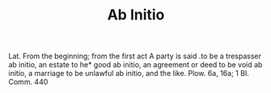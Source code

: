 ---
title: Ab Initio
letter: A
permalink: "/definitions/bld-ab-initio.html"
body: Lat. From the beginning; from the first act A party is said .to be a trespasser
  ab initio, an estate to he* good ab initio, an agreement or deed to be void ab initio,
  a marriage to be unlawful ab initio, and the like. Plow. 6a, 16a; 1 BI. Comm. 440
published_at: '2018-07-07'
source: Black's Law Dictionary 2nd Ed (1910)
layout: post
---